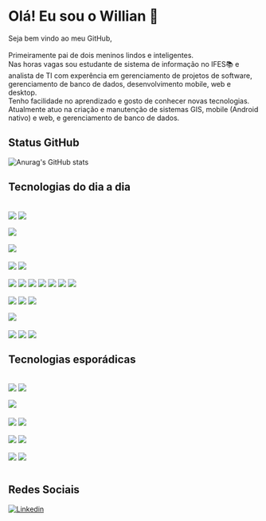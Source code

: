 # Olá! Eu sou o Willian 👋
Seja bem vindo ao meu GitHub,<br/><br/>
Primeiramente pai de dois meninos lindos e inteligentes. <br/>
Nas horas vagas sou estudante de sistema de informação no IFES📚 e analista de TI com experência em gerenciamento de projetos de software, gerenciamento de banco de dados, desenvolvimento mobile, web e desktop.<br/>
Tenho facilidade no aprendizado e gosto de conhecer novas tecnologias.<br/>
Atualmente atuo na criação e manutenção de sistemas GIS, mobile (Android nativo) e web, e gerenciamento de banco de dados.<br/>


## Status GitHub
![Anurag's GitHub stats](https://github-readme-stats.vercel.app/api?username=willianvaneli&count_private=true&show_icons=true&theme=radical)

## Tecnologias do dia a dia

<div style="display: inline_block"><br/>
  <img align="center" src="https://img.shields.io/badge/PostgreSQL-E34F26?style=for-the-badge&color=green&logo=html5&logoColor=white" />
  <img align="center" src="https://img.shields.io/badge/SQLite-07405E?style=for-the-badge&logo=sqlite&logoColor=white" />
  <br/><br/>
  <img align="center" src="https://img.shields.io/badge/Docker-1572B6?style=for-the-badge&color=yellow&logo=css3&logoColor=white" />
  <br/><br/>
  <img align="center" src="https://img.shields.io/badge/Node.js-43853D?style=for-the-badge&logo=node.js&logoColor=white" />
  <br/><br/>
  <img align="center" src="https://img.shields.io/badge/Laravel-FF2D20?style=for-the-badge&logo=laravel&logoColor=white" />
  <img align="center" src="https://img.shields.io/badge/React-20232A?style=for-the-badge&logo=react&logoColor=61DAFB" />
  <br/><br/>
  <img align="center" src="https://img.shields.io/badge/Java-ED8B00?style=for-the-badge&logo=java&logoColor=white" />
  <img align="center" src="https://img.shields.io/badge/PHP-777BB4?style=for-the-badge&color=green&logo=php&logoColor=white" />
  <img align="center" src="https://img.shields.io/badge/JavaScript-20232A?style=for-the-badge&color=green&logo=react&logoColor=white" />
  <img align="center" src="https://img.shields.io/badge/Python-3776AB?style=for-the-badge&logo=python&logoColor=white" />
  <img align="center" src="https://img.shields.io/badge/HTML5-E34F26?style=for-the-badge&logo=html5&logoColor=white" />
  <img align="center" src="https://img.shields.io/badge/CSS3-1572B6?style=for-the-badge&logo=css3&logoColor=white" />
  <img align="center" src="https://img.shields.io/badge/jQuery-0769AD?style=for-the-badge&logo=jquery&logoColor=white" />
  <br/><br/>
  <img align="center" src="https://img.shields.io/badge/Android-3DDC84?style=for-the-badge&logo=android&logoColor=white" />
  <img align="center" src="https://img.shields.io/badge/Windows-0078D6?style=for-the-badge&logo=windows&logoColor=white" />
  <img align="center" src="https://img.shields.io/badge/Ubuntu-E95420?style=for-the-badge&logo=ubuntu&logoColor=white" />
  <br/><br/>
  <img align="center" src="https://img.shields.io/badge/Microsoft_Excel-217346?style=for-the-badge&logo=microsoft-excel&logoColor=white" />
  <br/><br/>
  <img align="center" src="https://img.shields.io/badge/-VSCODE-blue?style=for-the-badge" />
  <img align="center" src="https://img.shields.io/badge/-ANDROID STUDIO-green?style=for-the-badge" />
  <img align="center" src="https://img.shields.io/badge/PG Admin-blue?style=for-the-badge" />
</div>

## Tecnologias esporádicas

<div style="display: inline_block"><br/>
  <img align="center" src="https://img.shields.io/badge/MySQL-00000F?style=for-the-badge&logo=mysql&logoColor=white" />
  <img align="center" src="https://img.shields.io/badge/MongoDB-4EA94B?style=for-the-badge&logo=mongodb&logoColor=white" />
  <br/><br/>
  <img align="center" src="https://img.shields.io/badge/Spring-6DB33F?style=for-the-badge&logo=spring&logoColor=white" />
  <br/><br/>
  <img align="center" src="https://img.shields.io/badge/C-00599C?style=for-the-badge&logo=c&logoColor=white" />
  <img align="center" src="https://img.shields.io/badge/C%2B%2B-00599C?style=for-the-badge&logo=c%2B%2B&logoColor=white" />
  <br/><br/>
  <img align="center" src="https://img.shields.io/badge/Netlify-00C7B7?style=for-the-badge&logo=netlify&logoColor=white" />
  <img align="center" src="https://img.shields.io/badge/Amazon_AWS-232F3E?style=for-the-badge&logo=amazon-aws&logoColor=white" />
  <br/><br/>
  <img align="center" src="https://img.shields.io/badge/-Visual Studio-blueviolet?style=for-the-badge" />
  <img align="center" src="https://img.shields.io/badge/-Microsoft Sql Server-yellow?style=for-the-badge" />
</div>

<br/>

## Redes Sociais
[![Linkedin](https://img.shields.io/badge/LinkedIn-0077B5?style=for-the-badge&logo=linkedin&logoColor=white)](https://www.linkedin.com/in/willian-vaneli-3177a853/)
